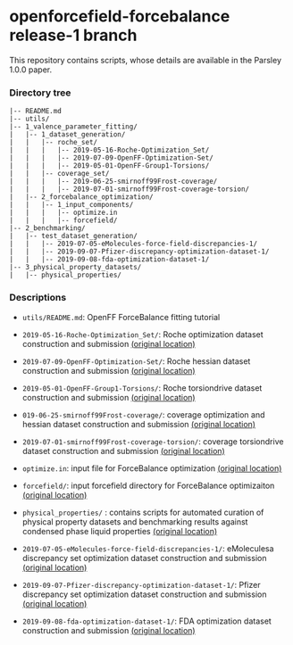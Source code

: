 # openforcefield-forcebalance release-1 branch 

This repository contains scripts, whose details are available in the Parsley 1.0.0 paper.  

###  Directory tree
```
|-- README.md
|-- utils/ 
|-- 1_valence_parameter_fitting/
|   |-- 1_dataset_generation/
|   |   |-- roche_set/
|   |   |   |-- 2019-05-16-Roche-Optimization_Set/
|   |   |   |-- 2019-07-09-OpenFF-Optimization-Set/ 
|   |   |   |-- 2019-05-01-OpenFF-Group1-Torsions/ 
|   |   |-- coverage_set/
|   |   |   |-- 2019-06-25-smirnoff99Frost-coverage/
|   |   |   |-- 2019-07-01-smirnoff99Frost-coverage-torsion/ 
|   |-- 2_forcebalance_optimization/
|   |   |-- 1_input_components/ 
|   |   |   |-- optimize.in
|   |   |   |-- forcefield/
|-- 2_benchmarking/
|   |-- test_dataset_generation/ 
|   |   |-- 2019-07-05-eMolecules-force-field-discrepancies-1/
|   |   |-- 2019-09-07-Pfizer-discrepancy-optimization-dataset-1/
|   |   |-- 2019-09-08-fda-optimization-dataset-1/
|-- 3_physical_property_datasets/
|   |-- physical_properties/
```
### Descriptions 

- `utils/README.md`: OpenFF ForceBalance fitting tutorial

- `2019-05-16-Roche-Optimization_Set/`: Roche optimization dataset construction and submission [(original location)](https://github.com/openforcefield/qca-dataset-submission/tree/master/2019-05-16-Roche-Optimization_Set)

- `2019-07-09-OpenFF-Optimization-Set/`: Roche hessian dataset construction and submission [(original location)](https://github.com/openforcefield/qca-dataset-submission/tree/master/2019-07-09-OpenFF-Optimization-Set)

- `2019-05-01-OpenFF-Group1-Torsions/`: Roche torsiondrive dataset construction and submission [(original location)](https://github.com/openforcefield/qca-dataset-submission/tree/master/2019-05-01-OpenFF-Group1-Torsions)

- `019-06-25-smirnoff99Frost-coverage/`: coverage optimization and hessian dataset construction and submission [(original location)](https://github.com/openforcefield/qca-dataset-submission/tree/master/2019-06-25-smirnoff99Frost-coverage)

- `2019-07-01-smirnoff99Frost-coverage-torsion/`: coverage torsiondrive dataset construction and submission [(original location)](https://github.com/openforcefield/qca-dataset-submission/tree/master/2019-07-01-smirnoff99Frost-coverage-torsion)

- `optimize.in`: input file for ForceBalance optimization [(original location)](https://github.com/openforcefield/openforcefield-forcebalance/releases/tag/v1.0.0-RC2)

- `forcefield/`: input forcefield directory for ForceBalance optimizaiton [(original location)](https://github.com/openforcefield/openforcefield-forcebalance/releases/tag/v1.0.0-RC2)

- `physical_properties/` : contains scripts for automated curation of physical property datasets and benchmarking results against condensed phase liquid properties [(original location)](https://github.com/openforcefield/release-1-benchmarking/tree/master/physical_properties)


- `2019-07-05-eMolecules-force-field-discrepancies-1/`: eMoleculesa discrepancy set optimization dataset construction and submission [(original location)](https://github.com/openforcefield/qca-dataset-submission/blob/master/2019-07-05%20eMolecules%20force%20field%20discrepancies%201)

- `2019-09-07-Pfizer-discrepancy-optimization-dataset-1/`: Pfizer discrepancy set optimization dataset construction and submission [(original location)](https://github.com/openforcefield/qca-dataset-submission/tree/master/2019-09-07-Pfizer-discrepancy-optimization-dataset-1)

- `2019-09-08-fda-optimization-dataset-1/`: FDA optimization dataset construction and submission [(original location)](https://github.com/openforcefield/qca-dataset-submission/tree/master/2019-09-08-fda-optimization-dataset-1)
